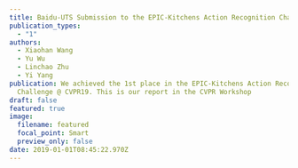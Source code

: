 ```yaml
---
title: Baidu-UTS Submission to the EPIC-Kitchens Action Recognition Challenge 2019
publication_types:
  - "1"
authors:
  - Xiaohan Wang
  - Yu Wu
  - Linchao Zhu
  - Yi Yang
publication: We achieved the 1st place in the EPIC-Kitchens Action Recognition
  Challenge @ CVPR19. This is our report in the CVPR Workshop
draft: false
featured: true
image:
  filename: featured
  focal_point: Smart
  preview_only: false
date: 2019-01-01T08:45:22.970Z
---
```

